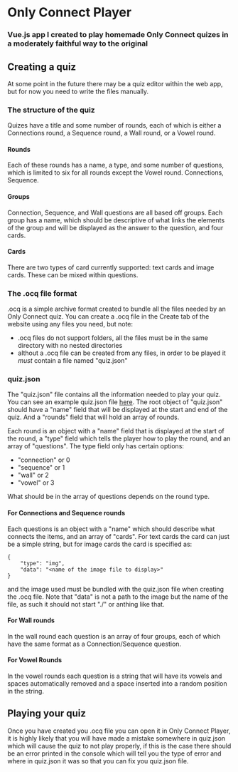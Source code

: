 # Only Connect Player
###  Vue.js app I created to play homemade Only Connect quizes in a moderately faithful way to the original

## Creating a quiz
At some point in the future there may be a quiz editor within the web app, but for now you need to write the files manually.
### The structure of the quiz
Quizes have a title and some number of rounds, each of which is either a Connections round, a Sequence round, a Wall round, or a Vowel round. 
#### Rounds
Each of these rounds has a name, a type, and some number of questions, which is limited to six for all rounds except the Vowel round. Connections, Sequence.
#### Groups
Connection, Sequence, and Wall questions are all based off groups. Each group has a name, which should be descriptive of what links the elements of the group and will be displayed as the answer to the question, and four cards.
#### Cards
There are two types of card currently supported: text cards and image cards. These can be mixed within questions.
### The .ocq file format
.ocq is a simple archive format created to bundle all the files needed by an Only Connect quiz. You can create a .ocq file in the Create tab of the website using any files you need, but note:

 - .ocq files do not support folders, all the files must be in the same directory with no nested directories
 - althout a .ocq file can be created from any files, in order to be played it _must_ contain a file named "quiz.json"

### quiz.json
The "quiz.json" file contains all the information needed to play your quiz. You can see an example quiz.json file [here](quiz.json).
The root object of "quiz.json" should have a "name" field that will be displayed at the start and end of the quiz. And a "rounds" field that will hold an array of rounds.

Each round is an object with a "name" field that is displayed at the start of the round, a "type" field which tells the player how to play the round, and an array of "questions". The type field only has certain options:

 - "connection" or 0
 - "sequence" or 1
 - "wall" or 2
 - "vowel" or 3

What should be in the array of questions depends on the round type.
#### For Connections and Sequence rounds
Each questions is an object with a "name" which should describe what connects the items, and an array of "cards". For text cards the card can just be a simple string, but for image cards the card is specified as:
```
{
    "type": "img",
    "data": "<name of the image file to display>"
}
```
and the image used must be bundled with the quiz.json file when creating the .ocq file. Note that "data" is not a path to the image but the name of the file, as such it should not start "./" or anthing like that.
#### For Wall rounds
In the wall round each question is an array of four groups, each of which have the same format as a Connection/Sequence question.
#### For Vowel Rounds
In the vowel rounds each question is a string that will have its vowels and spaces automatically removed and a space inserted into a random position in the string.
## Playing your quiz
Once you have created you .ocq file you can open it in Only Connect Player, it is highly likely that you will have made a mistake somewhere in quiz.json which will cause the quiz to not play properly, if this is the case there should be an error printed in the console which will tell you the type of error and where in quiz.json it was so that you can fix you quiz.json file.